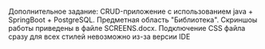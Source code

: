Дополнительное задание: CRUD-приложение с использованием java + SpringBoot + PostgreSQL. Предметная область "Библиотека". Скриншоы работы приведены в файле SCREENS.docx. 
Подключение CSS файла сразу для всех стилей невозможно из-за версии IDE
